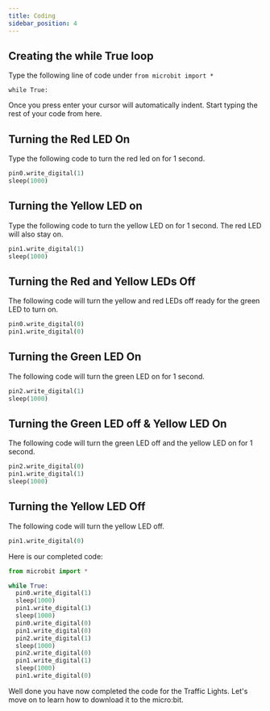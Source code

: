 ```yaml
---
title: Coding
sidebar_position: 4
---
```


## Creating the while True loop

Type the following line of code under `from microbit import *`

`while True:`

Once you press enter your cursor will automatically indent. Start typing the rest of your code from here.

## Turning the Red LED On

Type the following code to turn the red led on for 1 second.

``` python
pin0.write_digital(1)
sleep(1000)
```

## Turning the Yellow LED on

Type the following code to turn the yellow LED on for 1 second. The red LED will also stay on.

``` Python
pin1.write_digital(1)
sleep(1000)
```

## Turning the Red and Yellow LEDs Off

The following code will turn the yellow and red LEDs off ready for the green LED to turn on.

```Python
pin0.write_digital(0)
pin1.write_digital(0)
```

## Turning the Green LED On

The following code will turn the green LED on for 1 second.

``` Python
pin2.write_digital(1)
sleep(1000)
```

## Turning the Green LED off & Yellow LED On

The following code will turn the green LED off and the yellow LED on for 1 second.

``` Python
pin2.write_digital(0)
pin1.write_digital(1)
sleep(1000)
```

## Turning the Yellow LED Off

The following code will turn the yellow LED off.

``` Python
pin1.write_digital(0)
```

Here is our completed code:

``` Python
from microbit import *

while True:
  pin0.write_digital(1)
  sleep(1000)
  pin1.write_digital(1)
  sleep(1000)
  pin0.write_digital(0)
  pin1.write_digital(0)
  pin2.write_digital(1)
  sleep(1000)
  pin2.write_digital(0)
  pin1.write_digital(1)
  sleep(1000)
  pin1.write_digital(0)
```

Well done you have now completed the code for the Traffic Lights. Let's move on to learn how to download it to the micro:bit.